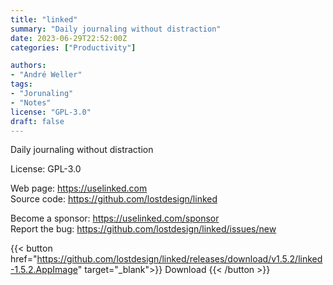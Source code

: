 ```yaml
---
title: "linked"
summary: "Daily journaling without distraction"
date: 2023-06-29T22:52:00Z
categories: ["Productivity"]

authors:
- "André Weller"
tags: 
- "Jorunaling"
- "Notes"
license: "GPL-3.0"
draft: false
---
```


Daily journaling without distraction

License: GPL-3.0

Web page: <https://uselinked.com>  
Source code: <https://github.com/lostdesign/linked>

Become a sponsor: <https://uselinked.com/sponsor>  
Report the bug: <https://github.com/lostdesign/linked/issues/new>  

{{< button href="https://github.com/lostdesign/linked/releases/download/v1.5.2/linked-1.5.2.AppImage" target="_blank">}}
Download
{{< /button >}}